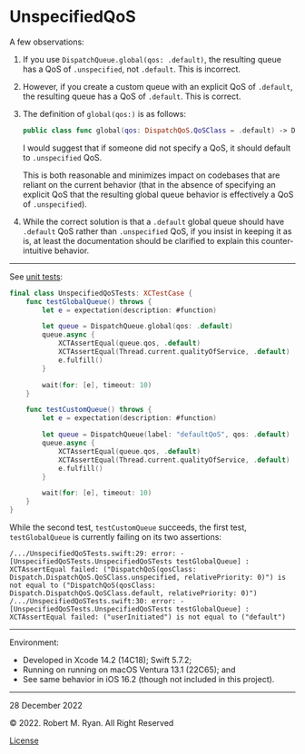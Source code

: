 # UnspecifiedQoS

A few observations:

 1. If you use `DispatchQueue.global(qos: .default)`, the resulting queue has a QoS of `.unspecified`, not `.default`. This is incorrect.

 2. However, if you create a custom queue with an explicit QoS of `.default`, the resulting queue has a QoS of `.default`. This is correct.

 3. The definition of `global(qos:)` is as follows:
 
    ```swift
    public class func global(qos: DispatchQoS.QoSClass = .default) -> DispatchQueue
    ```

    I would suggest that if someone did not specify a QoS, it should default to `.unspecified` QoS.
    
    This is both reasonable and minimizes impact on codebases that are reliant on the current behavior (that in the absence of specifying an explicit QoS that the resulting global queue behavior is effectively a QoS of `.unspecified`). 
    
 4. While the correct solution is that a `.default` global queue should have `.default` QoS rather than `.unspecified` QoS, if you insist in keeping it as is, at least the documentation should be clarified to explain this counter-intuitive behavior.

- - -

See [unit tests](UnspecifiedQoSTests/UnspecifiedQoSTests.swift):

```swift
final class UnspecifiedQoSTests: XCTestCase {
    func testGlobalQueue() throws {
        let e = expectation(description: #function)

        let queue = DispatchQueue.global(qos: .default)
        queue.async {
            XCTAssertEqual(queue.qos, .default)
            XCTAssertEqual(Thread.current.qualityOfService, .default)
            e.fulfill()
        }

        wait(for: [e], timeout: 10)
    }

    func testCustomQueue() throws {
        let e = expectation(description: #function)

        let queue = DispatchQueue(label: "defaultQoS", qos: .default)
        queue.async {
            XCTAssertEqual(queue.qos, .default)
            XCTAssertEqual(Thread.current.qualityOfService, .default)
            e.fulfill()
        }

        wait(for: [e], timeout: 10)
    }
}
```

While the second test, `testCustomQueue` succeeds, the first test, `testGlobalQueue` is currently failing on its two assertions:

```none
/.../UnspecifiedQoSTests.swift:29: error: -[UnspecifiedQoSTests.UnspecifiedQoSTests testGlobalQueue] : XCTAssertEqual failed: ("DispatchQoS(qosClass: Dispatch.DispatchQoS.QoSClass.unspecified, relativePriority: 0)") is not equal to ("DispatchQoS(qosClass: Dispatch.DispatchQoS.QoSClass.default, relativePriority: 0)")
/.../UnspecifiedQoSTests.swift:30: error: -[UnspecifiedQoSTests.UnspecifiedQoSTests testGlobalQueue] : XCTAssertEqual failed: ("userInitiated") is not equal to ("default")
```

- - -

Environment:

* Developed in Xcode 14.2 (14C18); Swift 5.7.2; 
* Running on running on macOS Ventura 13.1 (22C65); and
* See same behavior in iOS 16.2 (though not included in this project).

- - -

28 December 2022

© 2022. Robert M. Ryan. All Right Reserved

[License](LICENSE.md)
